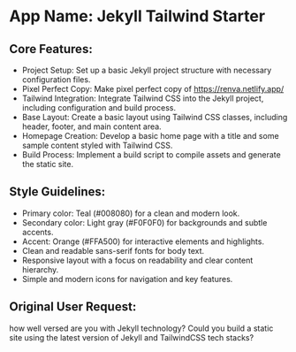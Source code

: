 # **App Name**: Jekyll Tailwind Starter

## Core Features:

- Project Setup: Set up a basic Jekyll project structure with necessary configuration files.
- Pixel Perfect Copy: Make pixel perfect copy of https://renva.netlify.app/
- Tailwind Integration: Integrate Tailwind CSS into the Jekyll project, including configuration and build process.
- Base Layout: Create a basic layout using Tailwind CSS classes, including header, footer, and main content area.
- Homepage Creation: Develop a basic home page with a title and some sample content styled with Tailwind CSS.
- Build Process: Implement a build script to compile assets and generate the static site.

## Style Guidelines:

- Primary color: Teal (#008080) for a clean and modern look.
- Secondary color: Light gray (#F0F0F0) for backgrounds and subtle accents.
- Accent: Orange (#FFA500) for interactive elements and highlights.
- Clean and readable sans-serif fonts for body text.
- Responsive layout with a focus on readability and clear content hierarchy.
- Simple and modern icons for navigation and key features.

## Original User Request:
how well versed are you with Jekyll technology? Could you build a static site using the latest version of Jekyll and TailwindCSS tech stacks?
  